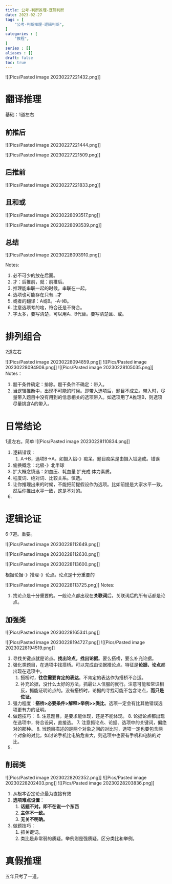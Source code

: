 ```yaml
---
title: 公考-判断推理-逻辑判断
date: 2023-02-27
tags : [
	"公考-判断推理-逻辑判断",
]
categories : [
	"教程",
]
series : []
aliases : []
draft: false
toc: true
---
```

![[Pics/Pasted image 20230227221432.png]]

# 翻译推理
基础：1道左右

## 前推后
![[Pics/Pasted image 20230227221444.png]]

![[Pics/Pasted image 20230227221509.png]]

## 后推前
![[Pics/Pasted image 20230227221833.png]]

## 且和或

![[Pics/Pasted image 20230228093517.png]]

![[Pics/Pasted image 20230228093539.png]]


## 总结

![[Pics/Pasted image 20230228093910.png]]

Notes:
1. 必不可少的放在后面。
2. 才：后推前，就：前推后。 
3. 推理能串联一起的时候，串联在一起。
4. 选项也可能存在只有...才
5. 或者的翻译：A或B。-A-》B。
7. 注意选项考的啥，符合还是不符合。
8. 字太多，要写清楚，可以用A、B代替。要写清楚且、或。

# 排列组合
2道左右

![[Pics/Pasted image 20230228094859.png]]
![[Pics/Pasted image 20230228094908.png]]
![[Pics/Pasted image 20230228105035.png]]
Notes：
1. 题干条件确定：排除。题干条件不确定：带入。
2. 当逻辑推断中，出现不可能的时候。即带入选项后，题目不成立。带入时，尽量带入题目中没有用到的信息相关的选项带入。如选项用了A推理B，则选项尽量挑含A的带入。

# 日常结论
1道左右。简单
![[Pics/Pasted image 20230228110834.png]]

1. 逻辑错误：
	1. A->B，选项B->A。如摄入铝-》痴呆。题目痴呆是由摄入铝造成。错误
2. 偷换概念：北极-》北半球
3. 扩大概念慎选：如血压、耗血量 扩充成 体力素质。
4. 程度词、绝对词、比较关系。慎选。 
5. 让你推理出来的时候，不能把前提假设作为选项。比如前提是大家水平一致。然后你推出水平一致，这是不对的。
6. 

# 逻辑论证
6-7道。重要。

![[Pics/Pasted image 20230228112649.png]]

![[Pics/Pasted image 20230228112630.png]]


![[Pics/Pasted image 20230228113600.png]]


根据论据-》推理-》论点。论点是十分重要的


![[Pics/Pasted image 20230228113725.png]]
Notes:
1. 找论点是十分重要的。一般论点都出现在**关联词**后。关联词后的所有话都是论点。



## 加强类
![[Pics/Pasted image 20230228165341.png]]

![[Pics/Pasted image 20230228194727.png]]
![[Pics/Pasted image 20230228194519.png]]


1. 寻找关键点就是论点。**找出论点，找出论据**。要么搭桥，要么补充论据。
2. 强化类题目，在选项中找搭桥。可以完成由论据推论点。特征是**论据、论点**都出现在选项中。
	1. 搭桥时，**往往需要肯定的表达**。不肯定的表达作为搭桥不合适。
	2. 补充论据，没什么太好的方法，抓最让人信服的就行。注意可能和常识相反，抓能证明论点的。没有搭桥时，论据的寻找可能不包含论点，**而只是佐证。**
3. 强力程度：**搭桥>必要条件>解释>举例>>类比**。选项一定会有比其他错误选项更有力的证明。
4. 做题技巧：
	6. 注意题目，是要求能体现，还是不能体现。
	8. 论据论点都出现在选项中，符合设问，直接选。
	7. 注意抓论点、论据、选项中的关键词，偏绝对的那种。
	8. 当题目描述的是两个对象之间的对比时，选项一定也要包含两个对象的对比。如讨论手机比电脑危害大，则选项中也要有手机和电脑的对比。
5. 


## 削弱类

![[Pics/Pasted image 20230228202352.png]]
![[Pics/Pasted image 20230228202403.png]]
![[Pics/Pasted image 20230228203836.png]]
1. 从根本否定论点最为直接有效
2. **选项难点设置**：
	1. **话题不对。即不在说一个东西**
	2. **主体不一致。**
	3. **无关不明确。**
3. 做题技巧：
	1. 抓关键词。
	2. 类比是非常弱的质疑。举例则是强质疑。区分类比和举例。
# 真假推理
五年只考了一道。